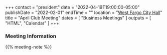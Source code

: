 +++
contact = "president"
date = "2022-04-19T19:00:00-05:00"
publishDate = "2022-02-01"
endTime = ""
location = "[West Fargo City Hall](/places/west-fargo-city-hall/)"
title = "April Club Meeting"
dates = [ "Business Meetings" ]
outputs = [ "HTML", "Calendar" ]
+++
<!--
### Remote Access to Meeting

Those unable to attend this meeting *in-person* are invited to
[participate via Zoom]().
-->

### Meeting Information

{{% meeting-note %}}
